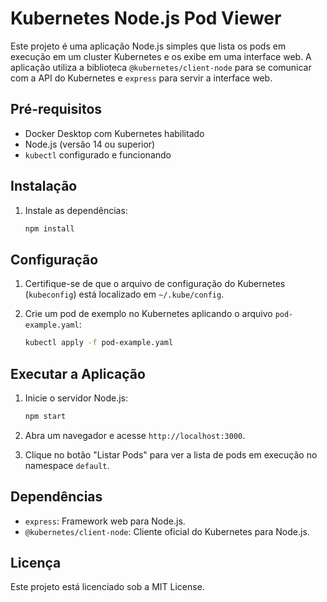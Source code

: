 # Kubernetes Node.js Pod Viewer

Este projeto é uma aplicação Node.js simples que lista os pods em execução em um cluster Kubernetes e os exibe em uma interface web. A aplicação utiliza a biblioteca `@kubernetes/client-node` para se comunicar com a API do Kubernetes e `express` para servir a interface web.

## Pré-requisitos

- Docker Desktop com Kubernetes habilitado
- Node.js (versão 14 ou superior)
- `kubectl` configurado e funcionando

## Instalação

1. Instale as dependências:

    ```sh
    npm install
    ```

## Configuração

1. Certifique-se de que o arquivo de configuração do Kubernetes (`kubeconfig`) está localizado em `~/.kube/config`.

2. Crie um pod de exemplo no Kubernetes aplicando o arquivo `pod-example.yaml`:

    ```sh
    kubectl apply -f pod-example.yaml
    ```

## Executar a Aplicação

1. Inicie o servidor Node.js:

    ```sh
    npm start
    ```

2. Abra um navegador e acesse `http://localhost:3000`.

3. Clique no botão "Listar Pods" para ver a lista de pods em execução no namespace `default`.


## Dependências

- `express`: Framework web para Node.js.
- `@kubernetes/client-node`: Cliente oficial do Kubernetes para Node.js.

## Licença

Este projeto está licenciado sob a MIT License.
